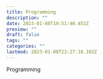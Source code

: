 ```yaml
---
title: Programming
description: ""
date: 2023-01-08T19:51:40.452Z
preview: ""
draft: false
tags: ""
categories: ""
lastmod: 2023-01-08T23:27:10.102Z
---
```

Programming